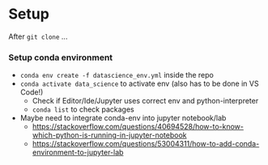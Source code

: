 # Setup
After `git clone` ...

### Setup conda environment

- `conda env create -f datascience_env.yml` inside the repo
- `conda activate data_science` to activate env (also has to be done in VS Code!)
  - Check if Editor/Ide/Jupyter uses correct env and python-interpreter
  - `conda list` to check packages
- Maybe need to integrate conda-env into jupyter notebook/lab
  - https://stackoverflow.com/questions/40694528/how-to-know-which-python-is-running-in-jupyter-notebook
  - https://stackoverflow.com/questions/53004311/how-to-add-conda-environment-to-jupyter-lab   


